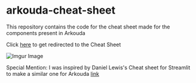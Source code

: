 # arkouda-cheat-sheet

This repository contains the code for the cheat sheet made for the components present in Arkouda

Click [here](https://share.streamlit.io/narenkhatwani/arkouda-cheat-sheet/main/cheat_sheet.py) to get redirected to the Cheat Sheet<br />

![Imgur Image](https://imgur.com/BvYacoW)


Special Mention:
I was inspired by Daniel Lewis's Cheat sheet for Streamlit to make a similar one for Arkouda [link](https://github.com/daniellewisDL/streamlit-cheat-sheet)
